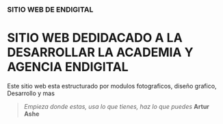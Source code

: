 ### SITIO WEB DE ENDIGITAL
# SITIO WEB DEDIDACADO A LA DESARROLLAR LA ACADEMIA Y AGENCIA ENDIGITAL

Este sitio web esta estructurado por modulos fotograficos, diseño grafico, Desarrollo y mas

> *Empieza donde estas, usa lo que tienes, haz lo que puedes* **Artur Ashe**
